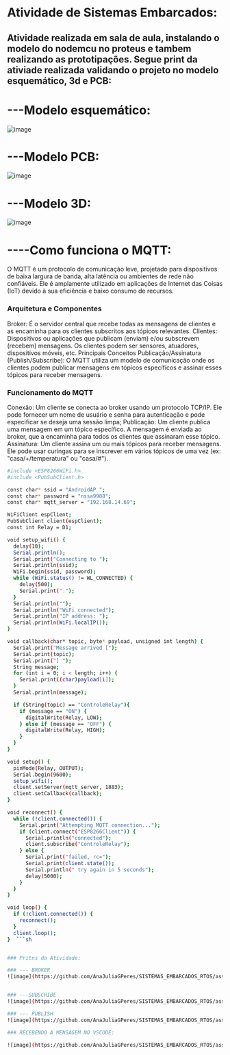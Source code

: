# Atividade de Sistemas Embarcados:


## Atividade realizada em sala de aula, instalando o modelo do nodemcu no proteus e tambem realizando as prototipações. Segue print da ativiade realizada validando o projeto no modelo esquemático, 3d e PCB:

# ---Modelo esquemático: 

![image](https://github.com/AnaJuliaGPeres/SISTEMAS_EMBARCADOS_RTOS/assets/126435035/6a571f28-e230-44b7-babe-cfcf37b068b1)



# ---Modelo PCB: 

![image](https://github.com/AnaJuliaGPeres/SISTEMAS_EMBARCADOS_RTOS/assets/126435035/69ef5af6-609d-43b9-9d98-2d30e4eb3a3c)


#  ---Modelo 3D: 

![image](https://github.com/AnaJuliaGPeres/SISTEMAS_EMBARCADOS_RTOS/assets/126435035/efe47259-a5da-49eb-b50d-1e7ea3ba2439)




#  ----Como funciona o MQTT: 

O MQTT  é um protocolo de comunicação leve, projetado para dispositivos de baixa largura de banda, alta latência ou ambientes de rede não confiáveis. Ele é amplamente utilizado em aplicações de Internet das Coisas (IoT) devido à sua eficiência e baixo consumo de recursos.

### Arquitetura e Componentes
Broker: É o servidor central que recebe todas as mensagens de clientes e as encaminha para os clientes subscritos aos tópicos relevantes.
Clientes: Dispositivos ou aplicações que publicam (enviam) e/ou subscrevem (recebem) mensagens. Os clientes podem ser sensores, atuadores, dispositivos móveis, etc.
Principais Conceitos
Publicação/Assinatura (Publish/Subscribe): O MQTT utiliza um modelo de comunicação onde os clientes podem publicar mensagens em tópicos específicos e assinar esses tópicos para receber mensagens.

###  Funcionamento do MQTT
Conexão: Um cliente se conecta ao broker usando um protocolo TCP/IP. Ele pode fornecer um nome de usuário e senha para autenticação e pode especificar se deseja uma sessão limpa;
Publicação: Um cliente publica uma mensagem em um tópico específico. A mensagem é enviada ao broker, que a encaminha para todos os clientes que assinaram esse tópico.
Assinatura: Um cliente assina um ou mais tópicos para receber mensagens. Ele pode usar curingas para se inscrever em vários tópicos de uma vez (ex: "casa/+/temperatura" ou "casa/#").

``` sh #include <Arduino.h>
#include <ESP8266WiFi.h>
#include <PubSubClient.h>

const char* ssid = "AndroidAP ";
const char* password = "nssa9988";
const char* mqtt_server = "192.168.14.69";

WiFiClient espClient;
PubSubClient client(espClient);
const int Relay = D1;

void setup_wifi() {
  delay(10);
  Serial.println();
  Serial.print("Connecting to ");
  Serial.println(ssid);
  WiFi.begin(ssid, password);
  while (WiFi.status() != WL_CONNECTED) {
    delay(500);
    Serial.print(".");
  }
  Serial.println("");
  Serial.println("WiFi connected");
  Serial.println("IP address: ");
  Serial.println(WiFi.localIP());
}

void callback(char* topic, byte* payload, unsigned int length) {
  Serial.print("Message arrived [");
  Serial.print(topic);
  Serial.print("] ");
  String message;
  for (int i = 0; i < length; i++) {
    Serial.print((char)payload[i]);
  }
  Serial.println(message);

  if (String(topic) == "ControleRelay"){
    if (message == "ON") {
      digitalWrite(Relay, LOW);
    } else if (message == "OFF") {
      digitalWrite(Relay, HIGH);
    }
  }
}

void setup() {
  pinMode(Relay, OUTPUT);
  Serial.begin(9600);
  setup_wifi();
  client.setServer(mqtt_server, 1883);
  client.setCallback(callback);
}

void reconnect() {
  while (!client.connected()) {
    Serial.print("Attempting MQTT connection...");
    if (client.connect("ESP8266Client")) {
      Serial.println("connected");
      client.subscribe("ControleRelay");
    } else {
      Serial.print("failed, rc=");
      Serial.print(client.state());
      Serial.println(" try again in 5 seconds");
      delay(5000);
    }
  }
}

void loop() {
  if (!client.connected()) {
    reconnect();
  }
  client.loop();
}  ```sh


### Pritns da Atividade:

### --- BROKER
![image](https://github.com/AnaJuliaGPeres/SISTEMAS_EMBARCADOS_RTOS/assets/126435035/5969d666-55f4-481d-8842-6a3dc6a16518)


### ---SUBSCRIBE
![image](https://github.com/AnaJuliaGPeres/SISTEMAS_EMBARCADOS_RTOS/assets/126435035/856ca7a6-f5d4-4341-8a9f-e081b1aa39e3)

### --- PUBLISH
![image](https://github.com/AnaJuliaGPeres/SISTEMAS_EMBARCADOS_RTOS/assets/126435035/b4ab7c09-f4aa-494a-9fe7-9c0d0a009fd8)

### RECEBENDO A MENSAGEM NO VSCODE:

![image](https://github.com/AnaJuliaGPeres/SISTEMAS_EMBARCADOS_RTOS/assets/126435035/4b5345f5-13a6-4874-8b73-af8f6af5090b)





